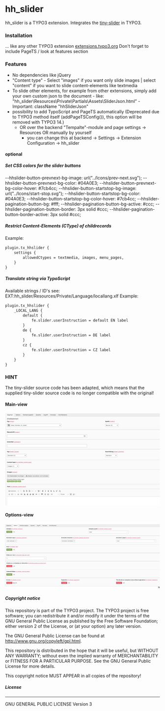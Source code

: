 # hh_slider
hh_slider is a TYPO3 extension.
Integrates the [tiny-slider](https://github.com/ganlanyuan/tiny-slider "tiny-slider") in TYPO3.

### Installation
... like any other TYPO3 extension [extensions.typo3.org](https://extensions.typo3.org/ "TYPO3 Extension Repository")
Don't forget to include PageTS / look at features section

### Features
- No dependencies like jQuery
- "Content type" - Select "images" if you want only slide images | select "content" if you want to slide content-elements like textmedia
- To slide other elements, for example from other extensions, simply add your own custom json to the document - like: "hh_slider\Resources\Private\Partials\Assets\SliderJson.html" - Important: className "hhSliderJson"
- possibility to add TypoScript and PageTS automatically (Deprecated due to TYPO3 method itself (addPageTSConfig()), this option will be removed with TYPO3 14.)
    - OR over the backend "Tempalte"-module and page settings -> Resources OR manually by yourself
        - you can change this at backend -> Settings -> Extension Configuration -> hh_slider

#### optional
##### Set CSS colors for the slider buttons
--hhslider-button-prevnext-bg-image: url("../Icons/prev-next.svg");
--hhslider-button-prevnext-bg-color: #04A0E3;
--hhslider-button-prevnext-bg-color-hover: #7cb4cc;
--hhslider-button-startstop-bg-image: url("../Icons/start-stop.svg");
--hhslider-button-startstop-bg-color: #04A0E3;
--hhslider-button-startstop-bg-color-hover: #7cb4cc;
--hhslider-pagination-button-bg: #fff;
--hhslider-pagination-button-bg-active: #ccc;
--hhslider-pagination-button-border: 3px solid #ccc;
--hhslider-pagination-button-border-active: 3px solid #ccc;

##### Restrict Content-Elements (CType) of childrecords
Example:
```
plugin.tx_hhslider {
    settings {
        allowedCtypes = textmedia, images, menu_pages,
    }
}
```

##### Translate string via TypoScript
Available strings / ID's see: EXT:hh_slider/Resources/Private/Language/locallang.xlf
Example:
```
plugin.tx_hhslider {
    _LOCAL_LANG {
        default {
            fe.slider.userInstruction = default EN label
        }
        de {
            fe.slider.userInstruction = DE label
        }
        cz {
            fe.slider.userInstruction = CZ label
        }
    }
}
```

### HINT
The tiny-slider source code has been adapted, which means that the supplied tiny-slider source code is no longer compatible with the original!

#### Main-view
![example picture from backend](.github/images/preview-1.jpg?raw=true "Main")
#### Options-view
![example picture from backend](.github/images/preview-2.jpg?raw=true "Options")

##### Copyright notice

This repository is part of the TYPO3 project. The TYPO3 project is
free software; you can redistribute it and/or modify
it under the terms of the GNU General Public License as published by
the Free Software Foundation; either version 2 of the License, or
(at your option) any later version.

The GNU General Public License can be found at
http://www.gnu.org/copyleft/gpl.html.

This repository is distributed in the hope that it will be useful,
but WITHOUT ANY WARRANTY; without even the implied warranty of
MERCHANTABILITY or FITNESS FOR A PARTICULAR PURPOSE.  See the
GNU General Public License for more details.

This copyright notice MUST APPEAR in all copies of the repository!

##### License
----
GNU GENERAL PUBLIC LICENSE Version 3
